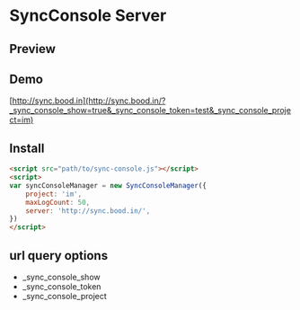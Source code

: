 # SyncConsole Server

## Preview




## Demo

[http://sync.bood.in](http://sync.bood.in/?_sync_console_show=true&_sync_console_token=test&_sync_console_project=im)

## Install

```html
<script src="path/to/sync-console.js"></script>
<script>
var syncConsoleManager = new SyncConsoleManager({
    project: 'im',
    maxLogCount: 50,
    server: 'http://sync.bood.in/',
})
</script>
```


## url query options

- _sync_console_show 
- _sync_console_token
- _sync_console_project




